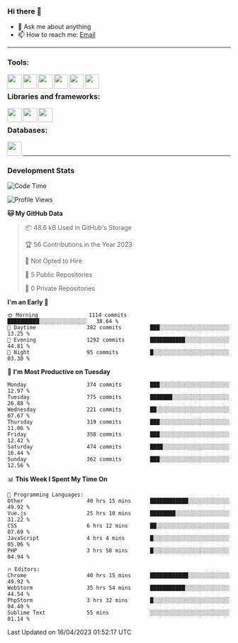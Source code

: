 ### Hi there 👋

- 💬 Ask me about anything
- 📫 How to reach me: [Email]

---

### Tools:
<img align='left' height="32" width="32" src="https://cdn.jsdelivr.net/npm/simple-icons@4.8.0/icons/phpstorm.svg" />
<img align='left' height="32" width="32" src="https://cdn.jsdelivr.net/npm/simple-icons@4.8.0/icons/webstorm.svg" />
<img align='left' height="32" width="32" src="https://cdn.jsdelivr.net/npm/simple-icons@4.8.0/icons/visualstudiocode.svg" />
<img align='left' height="32" width="32" src="https://cdn.jsdelivr.net/npm/simple-icons@4.8.0/icons/sublimetext.svg" />
<img align='left' height="32" width="32" src="https://cdn.jsdelivr.net/npm/simple-icons@4.8.0/icons/laragon.svg" />
<img align='left' height="32" width="32" src="https://cdn.jsdelivr.net/npm/simple-icons@4.8.0/icons/docker.svg" />
<br>

### Libraries and frameworks:
<img align='left' height="32" width="32" src="https://cdn.jsdelivr.net/npm/simple-icons@4.8.0/icons/laravel.svg" />
<img align='left' height="32" width="32" src="https://cdn.jsdelivr.net/npm/simple-icons@4.8.0/icons/vue-dot-js.svg" />
<img align='left' height="32" width="32" src="https://cdn.jsdelivr.net/npm/simple-icons@4.8.0/icons/jquery.svg" />
<br>

### Databases:
<img align='left' height="32" width="32" src="https://cdn.jsdelivr.net/npm/simple-icons@4.8.0/icons/mysql.svg" />
<br>

---
### Development Stats
<!--START_SECTION:waka-->
![Code Time](http://img.shields.io/badge/Code%20Time-1%2C375%20hrs%2050%20mins-blue)

![Profile Views](http://img.shields.io/badge/Profile%20Views-0-blue)

**🐱 My GitHub Data** 

> 📦 48.6 kB Used in GitHub's Storage 
 > 
> 🏆 56 Contributions in the Year 2023
 > 
> 🚫 Not Opted to Hire
 > 
> 📜 5 Public Repositories 
 > 
> 🔑 0 Private Repositories 
 > 
**I'm an Early 🐤** 

```text
🌞 Morning                1114 commits        ██████████░░░░░░░░░░░░░░░   38.64 % 
🌆 Daytime                382 commits         ███░░░░░░░░░░░░░░░░░░░░░░   13.25 % 
🌃 Evening                1292 commits        ███████████░░░░░░░░░░░░░░   44.81 % 
🌙 Night                  95 commits          █░░░░░░░░░░░░░░░░░░░░░░░░   03.30 % 
```
📅 **I'm Most Productive on Tuesday** 

```text
Monday                   374 commits         ███░░░░░░░░░░░░░░░░░░░░░░   12.97 % 
Tuesday                  775 commits         ███████░░░░░░░░░░░░░░░░░░   26.88 % 
Wednesday                221 commits         ██░░░░░░░░░░░░░░░░░░░░░░░   07.67 % 
Thursday                 319 commits         ███░░░░░░░░░░░░░░░░░░░░░░   11.06 % 
Friday                   358 commits         ███░░░░░░░░░░░░░░░░░░░░░░   12.42 % 
Saturday                 474 commits         ████░░░░░░░░░░░░░░░░░░░░░   16.44 % 
Sunday                   362 commits         ███░░░░░░░░░░░░░░░░░░░░░░   12.56 % 
```


📊 **This Week I Spent My Time On** 

```text
💬 Programming Languages: 
Other                    40 hrs 15 mins      ████████████░░░░░░░░░░░░░   49.92 % 
Vue.js                   25 hrs 10 mins      ████████░░░░░░░░░░░░░░░░░   31.22 % 
CSS                      6 hrs 12 mins       ██░░░░░░░░░░░░░░░░░░░░░░░   07.69 % 
JavaScript               4 hrs 4 mins        █░░░░░░░░░░░░░░░░░░░░░░░░   05.06 % 
PHP                      3 hrs 58 mins       █░░░░░░░░░░░░░░░░░░░░░░░░   04.94 % 

🔥 Editors: 
Chrome                   40 hrs 15 mins      ████████████░░░░░░░░░░░░░   49.92 % 
WebStorm                 35 hrs 54 mins      ███████████░░░░░░░░░░░░░░   44.54 % 
PhpStorm                 3 hrs 32 mins       █░░░░░░░░░░░░░░░░░░░░░░░░   04.40 % 
Sublime Text             55 mins             ░░░░░░░░░░░░░░░░░░░░░░░░░   01.14 % 
```


 Last Updated on 16/04/2023 01:52:17 UTC
<!--END_SECTION:waka-->

[huyviet]: https://huyviet.vn/
[EMAIl]: https://mail.google.com/mail/u/0/?fs=1&tf=cm&source=mailto&to=huynguyenviet0110@gmail.com
